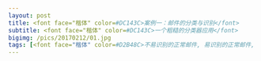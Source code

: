 ```yaml
---
layout: post
title: <font face="楷体" color=#DC143C>案例一：邮件的分类与识别</font>
subtitle: <font face="楷体" color=#DC143C>一个粗糙的分类器应用</font>
bigimg: /pics/20170212/01.jpg
tags: [<font face="楷体" color=#D2B48C>不易识别的正常邮件, 易识别的正常邮件, 垃圾邮件</font>]
---
```

